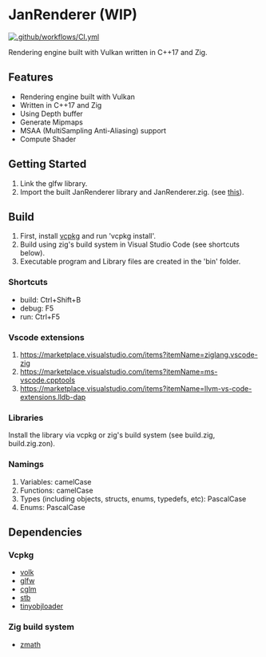 # **JanRenderer (WIP)**

[![.github/workflows/CI.yml](https://github.com/Name-hw/JanRenderer/actions/workflows/CI.yml/badge.svg?branch=main)](https://github.com/Name-hw/JanRenderer/actions/workflows/CI.yml)

Rendering engine built with Vulkan written in C++17 and Zig.

## **Features**

- Rendering engine built with Vulkan
- Written in C++17 and Zig
- Using Depth buffer
- Generate Mipmaps
- MSAA (MultiSampling Anti-Aliasing) support
- Compute Shader

## **Getting Started**

1. Link the glfw library.
2. Import the built JanRenderer library and JanRenderer.zig. (see [this](https://github.com/Name-hw/JanRenderer/blob/main/src/TestApp/main.zig)).

## **Build**

1. First, install [vcpkg](https://vcpkg.io/) and run 'vcpkg install'.
2. Build using zig's build system in Visual Studio Code (see shortcuts below).
3. Executable program and Library files are created in the 'bin' folder.

### Shortcuts

- build: Ctrl+Shift+B
- debug: F5
- run: Ctrl+F5

### Vscode extensions

1. <https://marketplace.visualstudio.com/items?itemName=ziglang.vscode-zig>
2. <https://marketplace.visualstudio.com/items?itemName=ms-vscode.cpptools>
3. <https://marketplace.visualstudio.com/items?itemName=llvm-vs-code-extensions.lldb-dap>

### Libraries

Install the library via vcpkg or zig's build system (see build.zig, build.zig.zon).

### Namings

1. Variables: camelCase
2. Functions: camelCase
3. Types (including objects, structs, enums, typedefs, etc): PascalCase
4. Enums: PascalCase

## **Dependencies**

### Vcpkg

- [volk](https://github.com/zeux/volk)
- [glfw](https://github.com/glfw/glfw)
- [cglm](https://github.com/recp/cglm)
- [stb](https://github.com/nothings/stb)
- [tinyobjloader](https://github.com/tinyobjloader/tinyobjloader)

### Zig build system

- [zmath](https://github.com/zig-gamedev/zmath)
